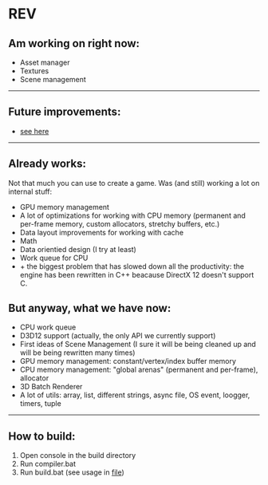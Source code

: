 # REV

## Am working on right now:
* Asset manager
* Textures
* Scene management

---

## Future improvements:
* [see here](TODO.txt)

---

## Already works:

Not that much you can use to create a game. Was (and still) working a lot on internal stuff:
* GPU memory management
* A lot of optimizations for working with CPU memory (permanent and per-frame memory, custom allocators, stretchy buffers, etc.)
* Data layout improvements for working with cache
* Math
* Data orientied design (I try at least)
* Work queue for CPU
* \+ the biggest problem that has slowed down all the productivity: the engine has been rewritten in C++ beacause DirectX 12 doesn't support C.

## But anyway, what we have now:
* CPU work queue
* D3D12 support (actually, the only API we currently support)
* First ideas of Scene Management (I sure it will be being cleaned up and will be being rewritten many times)
* GPU memory management: constant/vertex/index buffer memory
* CPU memory management: "global arenas" (permanent and per-frame), allocator
* 3D Batch Renderer
* A lot of utils: array, list, different strings, async file, OS event, loogger, timers, tuple

---

## How to build:
1. Open console in the build directory
2. Run compiler.bat
3. Run build.bat (see usage in [file](build/build.bat))
